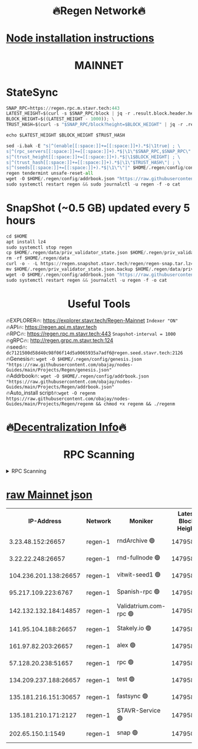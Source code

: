 <h1 align="center"> 🔥Regen Network🔥</h1>

[Node installation instructions](https://github.com/obajay/nodes-Guides/tree/main/Projects/Regen)
=
<h1 align="center"> MAINNET</h1>

# StateSync
```python
SNAP_RPC=https://regen.rpc.m.stavr.tech:443
LATEST_HEIGHT=$(curl -s $SNAP_RPC/block | jq -r .result.block.header.height); \
BLOCK_HEIGHT=$((LATEST_HEIGHT - 1000)); \
TRUST_HASH=$(curl -s "$SNAP_RPC/block?height=$BLOCK_HEIGHT" | jq -r .result.block_id.hash)

echo $LATEST_HEIGHT $BLOCK_HEIGHT $TRUST_HASH

sed -i.bak -E "s|^(enable[[:space:]]+=[[:space:]]+).*$|\1true| ; \
s|^(rpc_servers[[:space:]]+=[[:space:]]+).*$|\1\"$SNAP_RPC,$SNAP_RPC\"| ; \
s|^(trust_height[[:space:]]+=[[:space:]]+).*$|\1$BLOCK_HEIGHT| ; \
s|^(trust_hash[[:space:]]+=[[:space:]]+).*$|\1\"$TRUST_HASH\"| ; \
s|^(seeds[[:space:]]+=[[:space:]]+).*$|\1\"\"|" $HOME/.regen/config/config.toml
regen tendermint unsafe-reset-all
wget -O $HOME/.regen/config/addrbook.json "https://raw.githubusercontent.com/obajay/nodes-Guides/main/Projects/Regen/addrbook.json"
sudo systemctl restart regen && sudo journalctl -u regen -f -o cat
```
# SnapShot (~0.5 GB) updated every 5 hours
```python
cd $HOME
apt install lz4
sudo systemctl stop regen
cp $HOME/.regen/data/priv_validator_state.json $HOME/.regen/priv_validator_state.json.backup
rm -rf $HOME/.regen/data
curl -o - -L https://regen.snapshot.stavr.tech/regen/regen-snap.tar.lz4 | lz4 -c -d - | tar -x -C $HOME/.regen --strip-components 2
mv $HOME/.regen/priv_validator_state.json.backup $HOME/.regen/data/priv_validator_state.json
wget -O $HOME/.regen/config/addrbook.json "https://raw.githubusercontent.com/obajay/nodes-Guides/main/Projects/Regen/addrbook.json"
sudo systemctl restart regen && journalctl -u regen -f -o cat
```

 <h1 align="center"> Useful Tools</h1>

🔥EXPLORER🔥:     https://explorer.stavr.tech/Regen-Mainnet        `Indexer "ON"` \
🔥API🔥:          https://regen.api.m.stavr.tech \
🔥RPC🔥:          https://regen.rpc.m.stavr.tech:443              `Snapshot-interval = 1000` \
🔥gRPC🔥:         http://regen.grpc.m.stavr.tech:124 \
🔥seed🔥:      `dc7121500d58d40c98f06f14d5a9065935a7adf6@regen.seed.stavr.tech:2126` \
🔥Genesis🔥:   `wget -O $HOME/.regen/config/genesis.json "https://raw.githubusercontent.com/obajay/nodes-Guides/main/Projects/Regen/genesis.json"` \
🔥Addrbook🔥:  `wget -O $HOME/.regen/config/addrbook.json "https://raw.githubusercontent.com/obajay/nodes-Guides/main/Projects/Regen/addrbook.json"` \
🔥Auto_install script🔥:`wget -O regenm https://raw.githubusercontent.com/obajay/nodes-Guides/main/Projects/Regen/regenm && chmod +x regenm && ./regenm`

🔥[Decentralization Info](https://github.com/obajay/StateSync-snapshots/tree/main/Projects/Regen/Decentralization)🔥
=
<h1 align="center"> RPC Scanning</h1>

<details>
<summary>RPC Scanning</summary>

<h2 align="center"> We scan nodes in real time every 4 hours. And we provide the final result of RPC endpoints.
We cannot influence the operation of these nodes in any way. </h2>


```python
If Voting Power is higher than 0 --> then the Node is a validator of the network and may be subject to attack and be a potential threat to the chain.
```
```python
We marked such validators with a red symbol
```

</details>

[raw Mainnet json](https://rpc-check.regenm.stavr.tech/regenm/rpc-regenm-result.json)
=


<table><tr><th>IP-Address</th><th>Network</th><th>Moniker</th><th>Latest Block Height</th><th>Earliest Block Height</th><th>Catching Up</th><th>Tx Index</th><th>Voting Power</th><th>Scan Time</th></tr><tr><td>3.23.48.152:26657</td><td>regen-1</td><td>rndArchive 🟢</td><td>14795861</td><td>1</td><td>False</td><td>on</td><td>0</td><td>2024-02-21T14:40:08.557325361UTC</td></tr><tr><td>3.22.22.248:26657</td><td>regen-1</td><td>rnd-fullnode 🟢</td><td>14795860</td><td>4134001</td><td>False</td><td>on</td><td>0</td><td>2024-02-21T14:40:05.856313447UTC</td></tr><tr><td>104.236.201.138:26657</td><td>regen-1</td><td>vitwit-seed1 🟢</td><td>14795856</td><td>8943001</td><td>False</td><td>on</td><td>0</td><td>2024-02-21T14:39:38.111902254UTC</td></tr><tr><td>95.217.109.223:6767</td><td>regen-1</td><td>Spanish-rpc 🟢</td><td>14795864</td><td>10068001</td><td>False</td><td>on</td><td>0</td><td>2024-02-21T14:40:26.675526702UTC</td></tr><tr><td>142.132.132.184:14857</td><td>regen-1</td><td>Validatrium.com-rpc 🟢</td><td>14795864</td><td>11175001</td><td>False</td><td>on</td><td>0</td><td>2024-02-21T14:40:29.000032069UTC</td></tr><tr><td>141.95.104.188:26657</td><td>regen-1</td><td>Stakely.io 🟢</td><td>14795859</td><td>13442501</td><td>False</td><td>on</td><td>0</td><td>2024-02-21T14:39:54.900008136UTC</td></tr><tr><td>161.97.82.203:26657</td><td>regen-1</td><td>alex 🟢</td><td>14795862</td><td>13992001</td><td>False</td><td>on</td><td>0</td><td>2024-02-21T14:40:15.684289013UTC</td></tr><tr><td>57.128.20.238:51657</td><td>regen-1</td><td>rpc 🟢</td><td>14795863</td><td>13992001</td><td>False</td><td>on</td><td>0</td><td>2024-02-21T14:40:22.170042118UTC</td></tr><tr><td>134.209.237.188:26657</td><td>regen-1</td><td>test 🟢</td><td>14795866</td><td>13992001</td><td>False</td><td>on</td><td>0</td><td>2024-02-21T14:40:39.595692098UTC</td></tr><tr><td>135.181.216.151:30657</td><td>regen-1</td><td>fastsync 🟢</td><td>14795862</td><td>14457001</td><td>False</td><td>off</td><td>0</td><td>2024-02-21T14:40:15.380385937UTC</td></tr><tr><td>135.181.210.171:2127</td><td>regen-1</td><td>STAVR-Service 🟢</td><td>14795869</td><td>14794001</td><td>False</td><td>on</td><td>0</td><td>2024-02-21T14:40:54.419002264UTC</td></tr><tr><td>202.65.150.1:1549</td><td>regen-1</td><td>snap 🟢</td><td>14795049</td><td>14794240</td><td>False</td><td>on</td><td>0</td><td>2024-02-21T14:41:15.776838048UTC</td></tr></table>